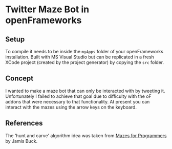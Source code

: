 # Twitter Maze Bot in openFrameworks

## Setup

To compile it needs to be inside the `myApps` folder of your openFrameworks installation. Built with MS Visual Studio but can be replicated in a fresh XCode project (created by the project generator) by copying the `src` folder.

## Concept

I wanted to make a maze bot that can only be interacted with by tweeting it. Unfortunately I failed to achieve that goal due to difficulty with the oF addons that were necessary to that functionality. At present you can interact with the mazes using the arrow keys on the keyboard.


## References

The 'hunt and carve' algorithm idea was taken from [Mazes for Programmers](https://www.amazon.co.uk/Mazes-Programmers-Twisty-Little-Passages/dp/1680500554/) by Jamis Buck.
